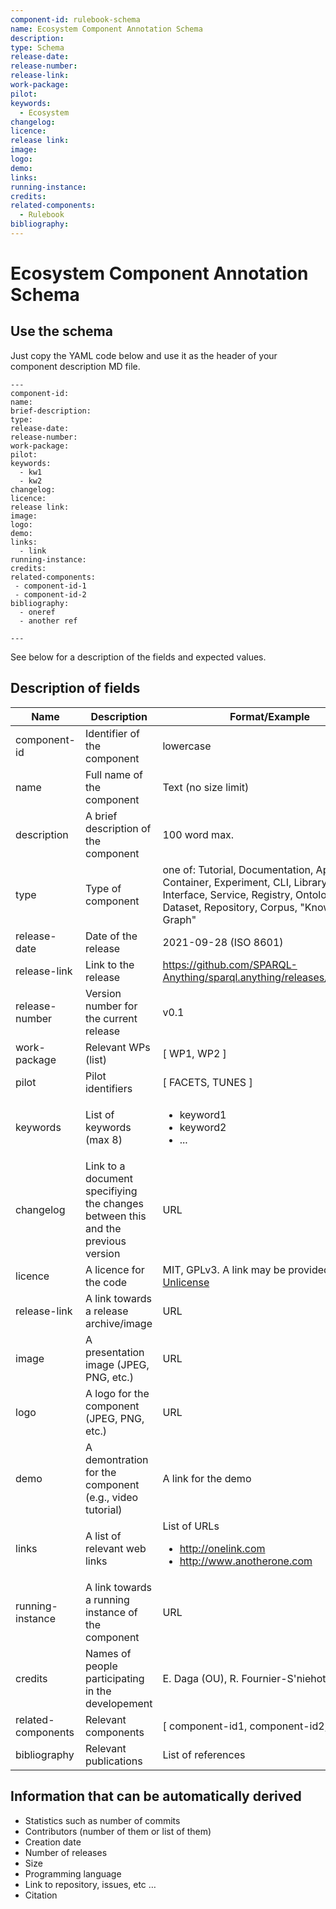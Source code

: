 ```yaml
---
component-id: rulebook-schema
name: Ecosystem Component Annotation Schema
description:
type: Schema
release-date: 
release-number:
release-link:
work-package:
pilot:
keywords:
  - Ecosystem
changelog:
licence:
release link:
image:
logo:
demo:
links: 
running-instance:
credits: 
related-components:
  - Rulebook
bibliography:   
--- 
```

# Ecosystem Component Annotation Schema

## Use the schema 

Just copy the YAML code below and use it as the header of your component description MD file.
```
---
component-id:
name:
brief-description:
type:
release-date: 
release-number:
work-package:
pilot:
keywords:
  - kw1
  - kw2
changelog:
licence:
release link:
image:
logo:
demo:
links: 
  - link
running-instance:
credits: 
related-components:
 - component-id-1
 - component-id-2
bibliography: 
  - oneref
  - another ref
  
--- 
```

See below for a description of the fields and expected values.

## Description of fields 

| Name | Description | Format/Example |
|------|-------------|----------------|
| component-id | Identifier of the component | lowercase |
| name | Full name of the component | Text (no size limit) |
| description | A brief description of the component | 100 word max. |
| type | Type of component | one of: Tutorial, Documentation, Application, Container, Experiment, CLI, Library, User, Interface, Service, Registry, Ontology, Dataset, Repository, Corpus, "Knowledge Graph" |
| release-date | Date of the release | 2021-09-28 (ISO 8601) |
| release-link | Link to the release | https://github.com/SPARQL-Anything/sparql.anything/releases/tag/v0.5.1 |
| release-number | Version number for the current release | v0.1 |
| work-package | Relevant WPs (list) | [ WP1, WP2 ] |
| pilot | Pilot identifiers | [ FACETS, TUNES ] |
| keywords | List of keywords (max 8) | <ul><li>keyword1</li><li>keyword2</li><li>...</li></ul> |
| changelog | Link to a document specifiying the changes between this and the previous version | URL |
| licence | A licence for the code | MIT, GPLv3. A link may be provided: [Unlicense](https://unlicense.org/) |
| release-link | A link towards a release archive/image | URL |
| image | A presentation image (JPEG, PNG, etc.) | URL |
| logo | A logo for the component (JPEG, PNG, etc.) | URL |
| demo | A demontration for the component (e.g., video tutorial) | A link for the demo |
| links | A list of relevant web links | List of URLs <ul><li>http://onelink.com </li><li>http://www.anotherone.com </li></ul> |
| running-instance | A link towards a running instance of the component | URL |
| credits | Names of people participating in the developement | E. Daga (OU), R. Fournier-S'niehotta (CNAM) |
| related-components | Relevant components | [ component-id1, component-id2, ... ] |
| bibliography | Relevant publications | List of references |

## Information that can be automatically derived

- Statistics such as number of commits 
- Contributors (number of them or list of them) 
- Creation date 
- Number of releases 
- Size 
- Programming language 
- Link to repository, issues, etc … 
- Citation 
